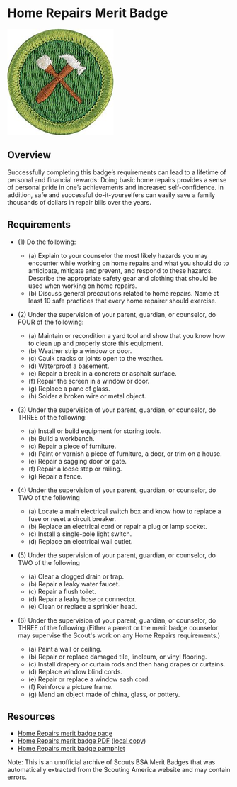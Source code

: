 

# Home Repairs Merit Badge

![Home Repairs Merit Badge](images/home-repairs-merit-badge.jpg)

## Overview



Successfully completing this badge’s requirements can lead to a lifetime of personal and financial rewards: Doing basic home repairs provides a sense of personal pride in one’s achievements and increased self-confidence. In addition, safe and successful do-it-yourselfers can easily save a family thousands of dollars in repair bills over the years.

## Requirements

* (1) Do the following:
    * (a) Explain to your counselor the most likely hazards you may encounter while working on home repairs and what you should do to anticipate, mitigate and prevent, and respond to these hazards. Describe the appropriate safety gear and clothing that should be used when working on home repairs.
    * (b) Discuss general precautions related to home repairs. Name at least 10 safe practices that every home repairer should exercise.


* (2) Under the supervision of your parent, guardian, or counselor, do FOUR of the following:
    * (a) Maintain or recondition a yard tool and show that you know how to clean up and properly store this equipment.
    * (b) Weather strip a window or door.
    * (c) Caulk cracks or joints open to the weather.
    * (d) Waterproof a basement.
    * (e) Repair a break in a concrete or asphalt surface.
    * (f) Repair the screen in a window or door.
    * (g) Replace a pane of glass.
    * (h) Solder a broken wire or metal object.


* (3) Under the supervision of your parent, guardian, or counselor, do THREE of the following:
    * (a) Install or build equipment for storing tools.
    * (b) Build a workbench.
    * (c) Repair a piece of furniture.
    * (d) Paint or varnish a piece of furniture, a door, or trim on a house.
    * (e) Repair a sagging door or gate.
    * (f) Repair a loose step or railing.
    * (g) Repair a fence.


* (4) Under the supervision of your parent, guardian, or counselor, do TWO of the following
    * (a) Locate a main electrical switch box and know how to replace a fuse or reset a circuit breaker.
    * (b) Replace an electrical cord or repair a plug or lamp socket.
    * (c) Install a single-pole light switch.
    * (d) Replace an electrical wall outlet.


* (5) Under the supervision of your parent, guardian, or counselor, do TWO of the following
    * (a) Clear a clogged drain or trap.
    * (b) Repair a leaky water faucet.
    * (c) Repair a flush toilet.
    * (d) Repair a leaky hose or connector.
    * (e) Clean or replace a sprinkler head.


* (6) Under the supervision of your parent, guardian, or counselor, do THREE of the following:(Either a parent or the merit badge counselor may supervise the Scout's work on any Home Repairs requirements.)
    * (a) Paint a wall or ceiling.
    * (b) Repair or replace damaged tile, linoleum, or vinyl flooring.
    * (c) Install drapery or curtain rods and then hang drapes or curtains.
    * (d) Replace window blind cords.
    * (e) Repair or replace a window sash cord.
    * (f) Reinforce a picture frame.
    * (g) Mend an object made of china, glass, or pottery.




## Resources

- [Home Repairs merit badge page](https://www.scouting.org/merit-badges/home-repairs/)
- [Home Repairs merit badge PDF](https://filestore.scouting.org/filestore/Merit_Badge_ReqandRes/35908(22)_Home_Repairs_REQS.pdf) ([local copy](files/home-repairs-merit-badge.pdf))
- [Home Repairs merit badge pamphlet](None)

Note: This is an unofficial archive of Scouts BSA Merit Badges that was automatically extracted from the Scouting America website and may contain errors.